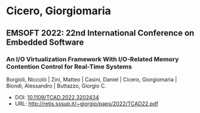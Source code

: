 # Cicero, Giorgiomaria

## EMSOFT 2022: 22nd International Conference on Embedded Software

### An I/O Virtualization Framework With I/O-Related Memory Contention Control for Real-Time Systems
Borgioli, Niccolò | Zini, Matteo | Casini, Daniel | Cicero, Giorgiomaria | Biondi, Alessandro | Buttazzo, Giorgio C.
* DOI: [10.1109/TCAD.2022.3202434](https://doi.org/10.1109/TCAD.2022.3202434)
* URL: <http://retis.sssup.it/~giorgio/paps/2022/TCAD22.pdf>

